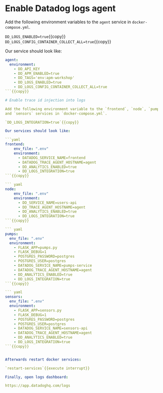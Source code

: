 # Enable Datadog logs agent

Add the following environment variables to the `agent` service in `docker-compose.yml`.

`DD_LOGS_ENABLED=true`{{copy}}
`DD_LOGS_CONFIG_CONTAINER_COLLECT_ALL=true`{{copy}}

Our service should look like:

```yaml
agent:
  environment:
    - DD_API_KEY
    - DD_APM_ENABLED=true
    - DD_TAGS='env:apm-workshop'
    - DD_LOGS_ENABLED=true
    - DD_LOGS_CONFIG_CONTAINER_COLLECT_ALL=true
```{{copy}}

# Enable trace id injection into logs

Add the following environment variable to the `frontend`, `node`, `pumps`,
and `sensors` services in `docker-compose.yml`.

`DD_LOGS_INTEGRATION=true`{{copy}}

Our services should look like:

```yaml
frontend:
    env_file: ".env"
    environment:
      - DATADOG_SERVICE_NAME=frontend
      - DATADOG_TRACE_AGENT_HOSTNAME=agent
      - DD_ANALYTICS_ENABLED=true
      - DD_LOGS_INTEGRATION=true
```{{copy}}

``` yaml
node:
    env_file: ".env"
    environment:
      - DD_SERVICE_NAME=users-api
      - DD_TRACE_AGENT_HOSTNAME=agent
      - DD_ANALYTICS_ENABLED=true
      - DD_LOGS_INTEGRATION=true
```{{copy}}

``` yaml
pumps:
  env_file: ".env"
  environment:
    - FLASK_APP=pumps.py
    - FLASK_DEBUG=1
    - POSTGRES_PASSWORD=postgres
    - POSTGRES_USER=postgres
    - DATADOG_SERVICE_NAME=pumps-service
    - DATADOG_TRACE_AGENT_HOSTNAME=agent
    - DD_ANALYTICS_ENABLED=true
    - DD_LOGS_INTEGRATION=true
```{{copy}}

``` yaml
sensors:
  env_file: ".env"
  environment:
    - FLASK_APP=sensors.py
    - FLASK_DEBUG=1
    - POSTGRES_PASSWORD=postgres
    - POSTGRES_USER=postgres
    - DATADOG_SERVICE_NAME=sensors-api
    - DATADOG_TRACE_AGENT_HOSTNAME=agent
    - DD_ANALYTICS_ENABLED=true
    - DD_LOGS_INTEGRATION=true
```{{copy}}


Afterwards restart docker services:

`restart-services`{{execute interrupt}}

Finally, open logs dashboard:

https://app.datadoghq.com/logs
